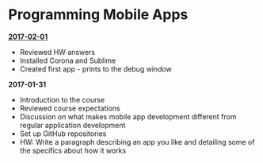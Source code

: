 # Programming Mobile Apps

**[2017-02-01](https://github.com/lminsky/Programming-Mobile-Apps/tree/master/Class%20Examples/2017-02-01/)**
* Reviewed HW answers
* Installed Corona and Sublime
* Created first app - prints to the debug window

**2017-01-31**
* Introduction to the course
* Reviewed course expectations
* Discussion on what makes mobile app development different from regular application development
* Set up GitHub repositories
* HW: Write a paragraph describing an app you like and detailing some of the specifics about how it works